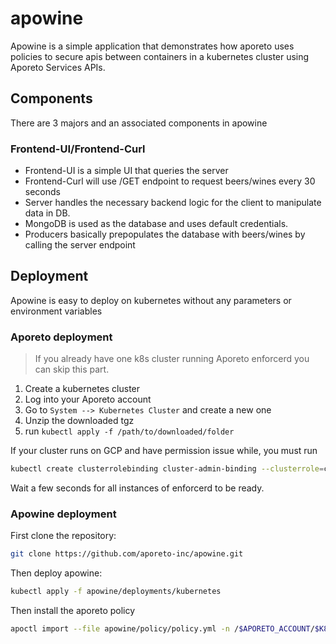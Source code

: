 # apowine

Apowine is a simple application that demonstrates how aporeto uses policies to secure
apis between containers in a kubernetes cluster using Aporeto Services APIs.

## Components

There are 3 majors and an associated components in apowine

### Frontend-UI/Frontend-Curl

- Frontend-UI is a simple UI that queries the server
- Frontend-Curl will use /GET endpoint to request beers/wines every 30 seconds
- Server handles the necessary backend logic for the client to manipulate data in DB.
- MongoDB is used as the database and uses default credentials.
- Producers basically prepopulates the database with beers/wines by calling the server endpoint

## Deployment

Apowine is easy to deploy on kubernetes without any parameters or environment variables

### Aporeto deployment

> If you already have one k8s cluster running Aporeto enforcerd you can skip this part.

1) Create a kubernetes cluster
2) Log into your Aporeto account
3) Go to `System --> Kubernetes Cluster` and create a new one
4) Unzip the downloaded tgz
5) run `kubectl apply -f /path/to/downloaded/folder`

If your cluster runs on GCP and have permission issue while, you must run

```bash
kubectl create clusterrolebinding cluster-admin-binding --clusterrole=cluster-admin --user=$GCP_USER_EMAIL`
```

Wait a few seconds for all instances of enforcerd to be ready.

### Apowine deployment

First clone the repository:

```bash
git clone https://github.com/aporeto-inc/apowine.git
```

Then deploy apowine:

```bash
kubectl apply -f apowine/deployments/kubernetes
```

Then install the aporeto policy

```bash
apoctl import --file apowine/policy/policy.yml -n /$APORETO_ACCOUNT/$K8S_CLUSTER_NAME/apowine --mode full
```
